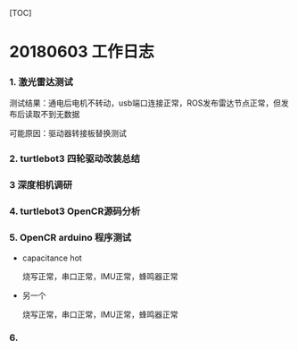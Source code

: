 [TOC]

# 20180603 工作日志

### 1. 激光雷达测试

测试结果：通电后电机不转动，usb端口连接正常，ROS发布雷达节点正常，但发布后读取不到无数据

可能原因：驱动器转接板替换测试

### 2. turtlebot3 四轮驱动改装总结

### 3 深度相机调研

### 4. turtlebot3 OpenCR源码分析

### 5. OpenCR arduino 程序测试 

- capacitance hot 

  烧写正常，串口正常，IMU正常，蜂鸣器正常

- 另一个

  烧写正常，串口正常，IMU正常，蜂鸣器正常

### 6. 



